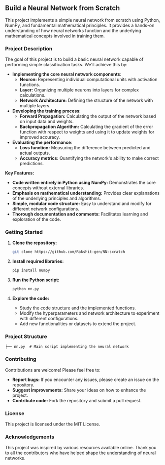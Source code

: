 ## Build a Neural Network from Scratch

This project implements a simple neural network from scratch using Python, NumPy, and fundamental mathematical principles. It provides a hands-on understanding of how neural networks function and the underlying mathematical concepts involved in training them.

### Project Description

The goal of this project is to build a basic neural network capable of performing simple classification tasks. We'll achieve this by:

- **Implementing the core neural network components**: 
    - **Neuron:**  Representing individual computational units with activation functions.
    - **Layer:**  Organizing multiple neurons into layers for complex calculations.
    - **Network Architecture:** Defining the structure of the network with multiple layers.
- **Developing the training process**:
    - **Forward Propagation:** Calculating the output of the network based on input data and weights.
    - **Backpropagation Algorithm:**  Calculating the gradient of the error function with respect to weights and using it to update weights for improved accuracy.
- **Evaluating the performance**:
    - **Loss function:** Measuring the difference between predicted and actual outputs.
    - **Accuracy metrics:** Quantifying the network's ability to make correct predictions.

**Key Features:**

- **Code written entirely in Python using NumPy:**  Demonstrates the core concepts without external libraries.
- **Emphasis on mathematical understanding:**  Provides clear explanations of the underlying principles and algorithms.
- **Simple, modular code structure:**  Easy to understand and modify for different network configurations.
- **Thorough documentation and comments:**  Facilitates learning and exploration of the code.

### Getting Started

1. **Clone the repository:**
   ```bash
   git clone https://github.com/Rakshit-gen/NN-scratch
   ```

2. **Install required libraries:**
   ```bash
   pip install numpy
   ```

3. **Run the Python script:**
   ```bash
   python nn.py
   ```

4. **Explore the code:** 
    - Study the code structure and the implemented functions.
    - Modify the hyperparameters and network architecture to experiment with different configurations.
    - Add new functionalities or datasets to extend the project.

### Project Structure

```
├── nn.py  # Main script implementing the neural network
```

### Contributing

Contributions are welcome! Please feel free to:

- **Report bugs:**  If you encounter any issues, please create an issue on the repository.
- **Suggest improvements:**  Share your ideas on how to enhance the project.
- **Contribute code:**  Fork the repository and submit a pull request.

### License

This project is licensed under the MIT License.

### Acknowledgements

This project was inspired by various resources available online. Thank you to all the contributors who have helped shape the understanding of neural networks.
